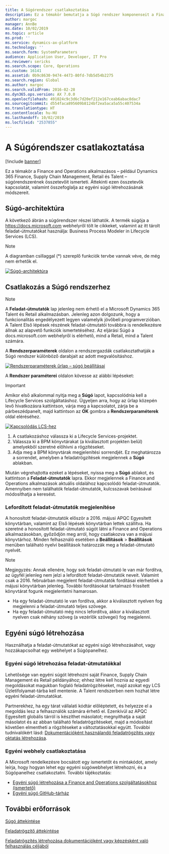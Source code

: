 ```yaml
---
title: A Súgórendszer csatlakoztatása
description: Ez a témakör bemutatja a Súgó rendszer komponenseit a Finance and Operations alkalmazásokban, áttekinti azok kapcsolatát, valamint összefoglalja az egyéni súgó létrehozásának módszereit.
author: margoc
manager: AnnBe
ms.date: 10/02/2019
ms.topic: article
ms.prod: ''
ms.service: dynamics-ax-platform
ms.technology: ''
ms.search.form: SystemParameters
audience: Application User, Developer, IT Pro
ms.reviewer: sericks
ms.search.scope: Core, Operations
ms.custom: 16141
ms.assetid: 0b9c8630-9474-4473-80fd-7db5d54b2275
ms.search.region: Global
ms.author: margoc
ms.search.validFrom: 2016-02-28
ms.dyn365.ops.version: AX 7.0.0
ms.openlocfilehash: 491024c9c3d6c7d20ef212e167ceab6abac8dac7
ms.sourcegitcommit: d554faca895609b8124bf2ea5aca5a55c407534a
ms.translationtype: HT
ms.contentlocale: hu-HU
ms.lasthandoff: 10/02/2019
ms.locfileid: "2537855"
---
```

# <a name="connect-the-help-system"></a>A Súgórendszer csatlakoztatása

[!include [banner](../includes/banner.md)]

Ez a témakör a Finance and Operations alkalmazásos – például Dynamics 365 Finance, Supply Chain Management, Retail és Talent – súgórendszerének összetevőit ismerteti. Áttekinti ezen összetevők kapcsolatát, valamint összefoglalja az egyéni súgó létrehozásának módszereit.

## <a name="help-architecture"></a>Súgó-architektúra

A következő ábrán a súgórendszer részei láthatók. A termék súgója a https://docs.microsoft.com webhelyről tölt le cikkeket, valamint az itt tárolt feladat-útmutatókat használja: Business Process Modeler in Lifecycle Services (LCS).

> [!NOTE]
> A diagramban csillaggal (\*) szereplő funkciók tervbe vannak véve, de még nem érhetők el.

[![Súgó-architektúra](./media/help-architecture.png)](./media/help-architecture.png)

## <a name="connecting-the-help-system"></a>Csatlakozás a Súgó rendszerhez

> [!NOTE]
> A **Feladat-útmutatók** lap jelenleg nem érhető el a Microsoft Dynamics 365 Talent és Retail alkalmazásban. Jelenleg azon dolgozunk, hogy a funkcionalitás engedélyezett legyen valamelyik jövőbeli programverzióban. A Talent Első lépések részének feladat-útmutatói továbbra is rendelkezésre állnak az alapvető funkciók ismertetéséhez. Az eljárási Súgó a docs.microsoft.com webhelyről is elérhető, mind a Retail, mind a Talent számára.

A **Rendszerparaméterek** oldalon a rendszergazdák csatlakoztathatják a Súgó rendszer különböző darabjait az adott megvalósításhoz.

[![Rendszerparaméterek űrlap – súgó beállításai](./media/system-parameters_ops-1024x437.png)](./media/system-parameters_ops.png)

A **Rendszer paraméterei** oldalon kövesse az alábbi lépéseket:

> [!IMPORTANT]
> Amikor első alkalommal nyitja meg a **Súgó** lapot, kapcsolódnia kell a Lifecycle Services szolgáltatáshoz. Ügyeljen arra, hogy az űrlap közepén levő hivatkozásra kattintson, várja meg a kapcsolatot, zárja be a párbeszédpanelt, majd kattintson az **OK** gombra a **Rendszerparaméterek** oldal eléréséhez.
>
> [![Kapcsolódás LCS-hez](./media/connect-to-lcs-crop-1024x365.png "Kapcsolódás LCS-hez")](./media/connect-to-lcs-crop.png)

1. A csatlakozáshoz válassza ki a Lifecycle Services-projektet.
2. Válassza ki a BPM könyvtárakat (a kiválasztott projekten belül) amelyekből szeretné előhívni a rögzítéseket.
3. Adja meg a BPM könyvtárak megjelenítési sorrendjét. Ez meghatározza a sorrendet, amelyben a feladatrögzítések megjelennek a **Súgó** ablakban.

Miután végrehajtotta ezeket a lépéseket, nyissa meg a **Súgó** ablakot, és kattintson a **Feladat-útmutatók** lapra. Ekkor megjelennek a Finance and Operations alkalmazások aktuális oldalához kapcsolódó feladat-útmutatók. Amennyiben nem találhatók feladat-útmutatók, kulcsszavak beírásával módosíthatja a keresést.

### <a name="showing-translated-task-guides"></a>Lefordított feladat-útmutatók megjelenítése

A honosított feladat-útmutatók először a 2016. májusi APQC Egyesített könyvtárban, valamint az Első lépések könyvtárban lettek szállítva. Ha szeretné a honosított feladat-útmutató súgót látni a Finance and Operations alkalmazásokban, győződjön meg arról, hogy csatlakozva van a májusi könyvtárhoz. Minden felhasználó esetében a **Beállítások** &gt; **Beállítások** menüben található nyelvi beállítások határozzák meg a feladat-útmutató nyelvét.

> [!NOTE]
> Megjegyzés: Annak ellenére, hogy sok feladat-útmutató le van már fordítva, az ügyfél jelenleg nem jelzi a lefordított feladat-útmutatók neveit. Valamint csak a 2016. februárban megjelent feladat-útmutatók fordításai elérhetőek a májusi könyvtárban jelenleg. További fordításokat tartalmazó frissített könyvtárat fogunk megjelentetni hamarosan.
>
> - Ha egy feladat-útmutató le van fordítva, akkor a kiválasztott nyelven fog megjelenni a feladat-útmutató teljes szövege.
> - Ha egy feladat-útmutató még nincs lefordítva, akkor a kiválasztott nyelven csak néhány szöveg (a vezérlők szövegei) fog megjelenni.

## <a name="creating-custom-help"></a>Egyéni súgó létrehozása

Használhatja a feladat-útmutatókat az egyéni súgó létrehozásáhot, vagy hozzákapcsolhat egy webhelyet a Súgópanelhez.

### <a name="create-custom-help-with-task-guides"></a>Egyéni súgó létrehozása feladat-útmutatókkal

Lehetősége van egyéni súgót létrehozni saját Finance, Supply Chain Management és Retail példányához; ehhez létre kell hoznia az egyedi megoldásokat magukban foglaló feladatrögzítéseket, majd azokat egy LCS Üzletifolyamat-tárba kell mentenie. A Talent rendszerben nem hozhat létre egyéni feladat-útmutatókat.

Partnerekhez, ha egy tárat vállalati kódtár előléptetett, és helyezze el a megoldás lesz a felhasználók számára érhető el. Ezenkívül az APQC Egyesített globális tárról is készíthet másolatot; megnyithatja a saját másolatot és az abban található feladatrögzítéseket, majd a módosítást követően elmentheti a rögzítéseket a változtatásokkal együtt. További tudnivalókért lásd: [Dokumentációként használandó feladatrögzítés vagy oktatás létrehozása](../../dev-itpro/user-interface/task-recorder.md).

### <a name="connect-a-custom-site"></a>Egyéni webhely csatlakoztatása

A Microsoft rendelkezésre bocsátott egy ismertetőt és mintakódot, amely leírja, hogy hogyan lehet egy egyéni súgówebhelyet létrehozni, és a Súgópanelhez csatlakoztatni. További tájékoztatás:

- [Egyéni súgó létrehozása a Finance and Operations szolgáltatásokhoz (ismertető)](https://go.microsoft.com/fwlink/?linkid=2041185)
- [Egyéni súgó GitHub-tárház](https://github.com/microsoft/dynamics356f-o-custom-help)

## <a name="additional-resources"></a>További erőforrások

[Súgó áttekintése](help-overview.md)

[Feladatrögzítő áttekintése](../../dev-itpro/user-interface/task-recorder.md)

[Feladatrögzítés létrehozása dokumentációként vagy képzésként való felhasználás céljából](../../dev-itpro/user-interface/task-recorder-training-docs.md)
